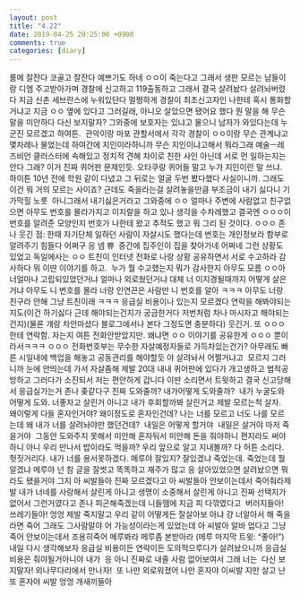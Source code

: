 ```yaml
---
layout: post
title: "4.22"
date: 2019-04-25 20:25:00 +0900
comments: true 
categories: [diary] 
---
```

룸메 잘잔다 코골고 잘잔다 예쁘기도 하네
ㅇㅇ이 죽는다고 그래서 생판 모르는 남들이랑 디엠 주고받아가며 경찰에 신고하고 119출동하고 그래서 결국 살려놨다 살려놔버렸다 지금 신촌 세브란스에 누워있단다 멀쩡하게
경찰이 최초신고자인 나한테 혹시 통화할거냐고 지금 ㅇㅇ 옆에 있다고 그러길래, 아니오 살았으면 됐어요 했다 뭔 말을 해 무슨 말을 미안하다 다신 보지말자?
그와중에 보호자는 있냐고 물으니 남자가 와있다는데 누군진 모르겠고 하여튼. 
관악이랑 마포 관할서에서 각각 경찰이 ㅇㅇ이랑 무슨 관계냐고 몇차례나 물었는데 하여간에 지인이라하니까 무슨 지인이냐고해서 뭐라그래 예술ㅡ레즈비언 클러스터에 속해있고 정치적 견해 차이로 친한 사인 아닌데 서로 먼 일하는지는 안다 그래? 이거 진짜 퀴어판 문제인듯. 오타쿠랑 퀴어들 말고 누가 지인이란 말 쓰냐. 하이튼 10년 전에 학원 같이 다녔고 그 뒤로는 얼굴 두번 봤다했다 사실이니까. 그래도 이건 뭐 거의 모르는 사이죠? 근데도 죽을라는걸 살려놓을만큼 부조금이 내기 싫다니 기가막힐 노릇 
아니그래서 내기싫은거라고
그와중에 ㅇㅇ 얼마나 주변에 사람없고 친구없으면 아무도 번호를 몰라가지고 이지랄을 하고 있나 생각을 수차례했고 결국엔 ㅇㅇㅇ이 번호를 알려준 모양인지 번호가 나한테 왔고 추적도 했고 뭐 그리 된 것이다. ㅇㅇㅇ 존나 웃긴 점: 한때 자기단체 일하던 사람이 자살시도 했다는데 번호는 개인정보라 함부로 알려주기 힘들다 어쩌구 응 넴 쀼 
중간에 집주인이 집을 찾아가네 어쩌네 그런 상황도 있었고 독일에사는 ㅇㅇ 트친이 인터넷 전화로 나랑 상황 공유하면서 서로 수고하라 감사하다 뭐 이딴 이야기를 하고. 
누가 뭘 수고했는지 뭐가 감사한지 아무도 모름
ㅇㅇ아 너얼마나 고립되있었던거냐 얼마나 외로웠던거냐 대체 너 이지경될때까지 어떻게 살은거냐 아무도 니 번호를 몰라 너랑 인연끈은 사람만 니 번호를 알아 ㅋㅋㅋ 아무도 너랑 친구라 안해 그냥 트친이래 ㅋㅋㅋ
응급실 비용이나 있는지 모르겠다
연락을 해봐야되는지도(이건 하기싫다 근데 해야되는건지가 궁금한거다 저번처럼 차나 마시자고 해야되는건지)(물론 걔랑 차안마셨다 블로그에서나 본다 그정도면 충분하다)
웃긴거. 또 ㅇㅇㅇ한테 연락함. 자는지 여튼 전화안받았지만. 왜냐면 ㅇㅇ 이야기를 공유한게 ㅇㅇㅇ 뿐이라서ㅋㅋㅋ ㅇㅇㅇ 전화번호부는 무수한 자살예정자들로 가득차있는건가? 아무래도 빠른 시일내에 백업을 해놓고 공동관리를 해야할듯
야 살려놔서 어쩔거냐고 
모르지 그러니까 눈에 안띄는데 가서 자살좀해 제발
20대 내내 퀴어판에 있다가 개고생하고 법적공방하고 그러다가 소진되서 저는 편안하게 갑니다 이딴 소리면서 트윗하고 결국 신고당해서 응급실가는거 존나 좆같다구 진짜
도와줄까? 내가어떻게 도와줄까? 
내가 누굴도와 어떻게 도와. 너좋자고 살린거 아니고 내가 후회할까봐 살린거고 제발 모르는척 살자. 
왜이렇게 다들 혼자인거야?
왜이정도로 혼자인건데?
나는 너를 모르고 너도 나를 모르는데 왜 내가 너를 살려놔야만 했던건데? 
내일은 어떻게 할거야 
내일은 살거야 마저 죽을거야 
그동안 도와주지 못해서 미안해 혼자둬서 미안해
돈을 줘야하니 편지라도 써야하니 아니 우리 만나서 밥이라도 먹을까? 우리 앞으로 알고 지내볼까?
다 허튼 소리다. 헛짓거리다. 내가 너를 용서못하겠다.
메루야 잘있지? 잘있겠냐 죽었는데. 죽었는데 뭘 알겠냐
메루야 넌 참 글을 잘썻고 똑똑하고 재주가 많고 응 살아있었으면 살려놨으면 뭐라도 됐을거야 그지
아 씨발들아
진짜 모르겠다고 아 씨발들아 안보이는데서 죽어줘라제발 내가 너네를 사랑해서 살린게 아니고 생명이 소중해서 살린게 아니고 진짜 선택지가 없어서 그런거였다고 존나 피곤해죽겠는데 니들땜에 지금 피 다깎였다고 
버러지들아! 쓰레기들아! 엉엉 제발 죽지말고 우리 같이 어떻게든 잘살아보
아냐 걍 너알아서 해 죽을라면 죽어
그래도 그사람말야 어 가능성이라는게 있었는데
아 씨발아 알바 업다고 그냥 죽어 안보이는데서 조용히죽어 메루봐라 메루좀 본받아라 (메루 마지막 트윗: “좋아!”) 
내일 다시 생각해보자 응급실 비용이든 연락이든
도의적으루다가 살려놨으니까 응급실 비용은 줘야될거아니야 내가 
응 아니 진짜로 내줄 사람 없어보여서 그래 너는 
다신 보지말자!
외나무다리에서 만나자! 
또 나만 외로워졌어 나만 혼자야 이씨발 지만 살고 난 또 혼자야 씨발 엉엉 개새끼들아 
